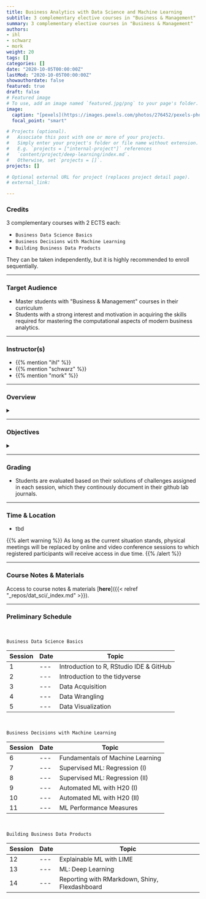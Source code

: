 ```yaml
---
title: Business Analytics with Data Science and Machine Learning
subtitle: 3 complementary elective courses in "Business & Management"
summary: 3 complementary elective courses in "Business & Management"
authors:
- ihl
- schwarz
- mork
weight: 20
tags: []
categories: []
date: "2020-10-05T00:00:00Z"
lastMod: "2020-10-05T00:00:00Z"
showauthordate: false
featured: true
draft: false
# Featured image
# To use, add an image named `featured.jpg/png` to your page's folder. 
image:
  caption: "[pexels](https://images.pexels.com/photos/276452/pexels-photo-276452.jpeg), [cc0](https://www.pexels.com/de-de/creative-commons-images/)"
  focal_point: "smart"

# Projects (optional).
#   Associate this post with one or more of your projects.
#   Simply enter your project's folder or file name without extension.
#   E.g. `projects = ["internal-project"]` references 
#   `content/project/deep-learning/index.md`.
#   Otherwise, set `projects = []`.
projects: []

# Optional external URL for project (replaces project detail page).
# external_link: 

---
```


### Credits

3 complementary courses with 2 ECTS each:
* `Business Data Science Basics`
* `Business Decisions with Machine Learning`
* `Building Business Data Products`

They can be taken independently, but it is highly recommended to enroll sequentially. 

***

### Target Audience

* Master students with "Business & Management" courses in their curriculum
* Students with a strong interest and motivation in acquiring the skills required for mastering the computational aspects of modern business analytics.

***

### Instructor(s)

* {{% mention "ihl" %}}
* {{% mention "schwarz" %}}
* {{% mention "mork" %}}

***

### Overview
<details class="description" close><summary data-close="Show" data-open="Hide"></summary>
Business Analytics is an applied and interactive course program designed to provide you with a sound understanding of the constantly growing opportunities that business analytics experiences through modern approaches in data science and machine learning. In this course you will learn methods of descriptive, predictive and prescriptive analytics in order to approach critical business decisions based on data and to derive recommendations for action. Participants learn how to collect, cleanse and transform large amounts of data using various techniques. The aim is to specifically examine, visualize and model the associated data using modern machine learning methods.

During the course program, the participants apply the tools they have learned to practical data science problems from various management areas, creating a comprehensive and multifaceted application portfolio that demonstrates their data analysis and modeling skills. The programming language used is R, whereby the integration of Python into the workflow is also practiced. Programming knowledge is not required, but is of course an advantage. Each session will involve a small amount of lecturing on R concepts, and a large amount of time for students to complete assigned coding and analysis problems.
</details>

***

### Objectives

<details class="description" close><summary data-close="Show" data-open="Hide"></summary>

After completing this module, students will be able to:

* Obtain large amounts of data via APIs or web scraping from the Internet
* Clean and transform data
* Explore and visualize data in a goal-oriented way
* Model data using modern machine learning techniques
* Communicate data and results in an actionable form of products, dashboards and applications  

</details>


***

### Grading

* Students are evaluated based on their solutions of challenges assigned in each session, which they continously document in their github lab journals.

***

### Time & Location

* tbd

{{% alert warning %}}
As long as the current situation stands, physical meetings will be replaced by online and video conference sessions to which registered participants will receive access in due time.
{{% /alert %}}

***

### Course Notes & Materials

Access to course notes & materials [**here**]({{< relref "_repos/dat_sci/_index.md" >}}).

***

### Preliminary Schedule

<br>

`Business Data Science Basics`

| Session | Date | Topic |
| --- | --- | --- |
| 1 | --- | Introduction to R, RStudio IDE & GitHub |
| 2 | --- | Introduction to the tidyverse |
| 3 | --- | Data Acquisition |
| 4 | --- | Data Wrangling |
| 5 | --- | Data Visualization |

<br>

`Business Decisions with Machine Learning`

| Session | Date | Topic |
| --- | --- | --- |
| 6 | --- | Fundamentals of Machine Learning |
| 7 | --- | Supervised ML: Regression (I) |
| 8 | --- | Supervised ML: Regression (II) |
| 9 | --- | Automated ML with H20 (I) | 
| 10 | --- | Automated ML with H20 (II) |
| 11 | --- | ML Performance Measures |


<br>

`Building Business Data Products`

| Session | Date | Topic |
| --- | --- | --- |
| 12 | --- | Explainable ML with LIME |
| 13 | --- | ML: Deep Learning |
| 14 | --- | Reporting with RMarkdown, Shiny, Flexdashboard |
